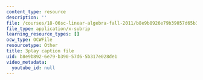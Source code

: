 ```yaml
---
content_type: resource
description: ''
file: /courses/18-06sc-linear-algebra-fall-2011/b8e9b8926e79b39057d65b317e028de1_IZqwi0wJovM.srt
file_type: application/x-subrip
learning_resource_types: []
ocw_type: OCWFile
resourcetype: Other
title: 3play caption file
uid: b8e9b892-6e79-b390-57d6-5b317e028de1
video_metadata:
  youtube_id: null
---
```

